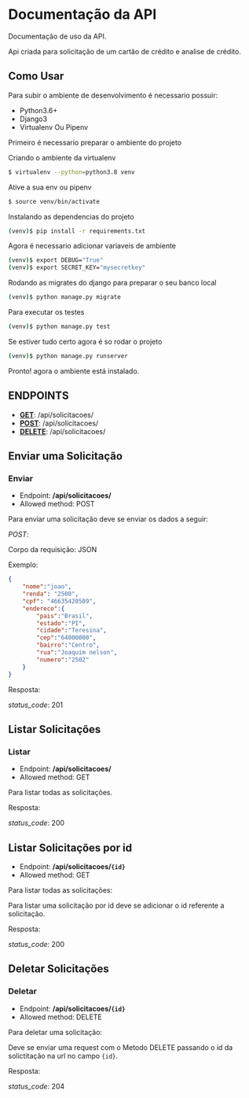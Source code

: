 # Documentação da API

Documentação de uso da API.

Api criada para solicitação de um cartão de crédito e analise de crédito.

## Como Usar

Para subir o ambiente de desenvolvimento é necessario possuir:

- Python3.6+
- Django3
- Virtualenv Ou Pipenv


Primeiro é necessario preparar o ambiente do projeto

Criando o ambiente da virtualenv

```bash
$ virtualenv --python=python3.8 venv
```

Ative a sua env ou pipenv

```bash
$ source venv/bin/activate
```

Instalando as dependencias do projeto

```bash
(venv)$ pip install -r requirements.txt
```

Agora é necessario adicionar variaveis de ambiente

```bash
(venv)$ export DEBUG="True"
(venv)$ export SECRET_KEY="mysecretkey"
```

Rodando as migrates do django para preparar o seu banco local

```bash
(venv)$ python manage.py migrate
```

Para executar os testes
```bash
(venv)$ python manage.py test
```

Se estiver tudo certo agora é so rodar o projeto
```bash
(venv)$ python manage.py runserver
```


Pronto! agora o ambiente está instalado.

## ENDPOINTS

- [**GET**](#Listar): /api/solicitacoes/
- [**POST**](#Enviar): /api/solicitacoes/
- [**DELETE**](#Deletar): /api/solicitacoes/


## Enviar uma Solicitação

### Enviar

- Endpoint: **/api/solicitacoes/**
- Allowed method: POST

Para enviar uma solicitação deve se enviar os dados a seguir:

*POST*:

Corpo da requisição: JSON

Exemplo:

```JSON
{
	"nome":"joao",
	"renda": "2500",
	"cpf": "46635420509",
	"endereco":{
		"pais":"Brasil",
		"estado":"PI",
		"cidade":"Teresina",
		"cep":"64000000",
		"bairro":"Centro",
		"rua":"Joaquim nelson",
		"numero":"2502"
	}
}
```

Resposta:

*status_code*: 201

## Listar Solicitações

### Listar

- Endpoint: **/api/solicitacoes/**
- Allowed method: GET

Para listar todas as solicitações.

Resposta:

*status_code*: 200

## Listar Solicitações por id

- Endpoint: **/api/solicitacoes/`{id}`**
- Allowed method: GET

Para listar todas as solicitações:

Para listar uma solicitação por id deve se adicionar o id referente a solicitação.

Resposta:

*status_code*: 200

## Deletar Solicitações

### Deletar

- Endpoint: **/api/solicitacoes/`{id}`**
- Allowed method: DELETE

Para deletar uma solicitação:

Deve se enviar uma request com o Metodo DELETE passando o id da solictitação na url no campo `{id}`.

Resposta:

*status_code*: 204

